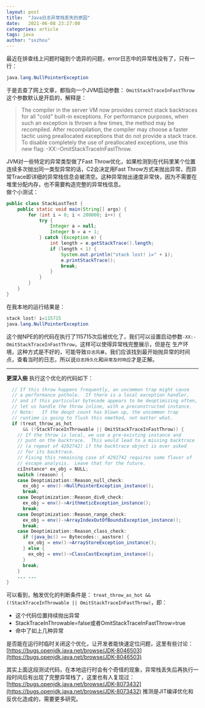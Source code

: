 ```yaml
---
layout: post
title:  "Java日志异常栈丢失的原因"
date:   2021-06-08 23:27:00
categories: article
tags: java
author: "sxzhou"
---   
```


最近在排查线上问题时碰到个诡异的问题，error日志中的异常栈没有了，只有一行：
```java
java.lang.NullPointerException
```
于是去查了网上文章，都指向一个JVM启动参数：
`OmitStackTraceInFastThrow`   
这个参数默认是开启的，解释是：
>The compiler in the server VM now provides correct stack backtraces for all "cold" built-in exceptions. For performance purposes, when such an exception is thrown a few times, the method may be recompiled. After recompilation, the compiler may choose a faster tactic using preallocated exceptions that do not provide a stack trace. To disable completely the use of preallocated exceptions, use this new flag: -XX:-OmitStackTraceInFastThrow.

JVM对一些特定的异常类型做了Fast Throw优化，如果检测到在代码里某个位置连续多次抛出同一类型异常的话，C2会决定用Fast Throw方式来抛出异常，而异常Trace即详细的异常栈信息会被清空。这种异常抛出速度非常快，因为不需要在堆里分配内存，也不需要构造完整的异常栈信息。  
做个小测试：
```java
public class StackLostTest {
    public static void main(String[] args) {
        for (int i = 0; i < 200000; i++) {
            try {
                Integer a = null;
                Integer b = a + 1;
            } catch (Exception e) {
                int length = e.getStackTrace().length;
                if (length < 1) {
                    System.out.println("stack lost! i=" + i);
                    e.printStackTrace();
                    break;
                }
            }
        }
    }
}
```
在我本地的运行结果是：
```java
stack lost! i=115715
java.lang.NullPointerException
```
这个抛NPE的的代码在执行了115715次后被优化了，我们可以设置启动参数`-XX:-OmitStackTraceInFastThrow`，这样可以使得异常栈完整展示，但是在
生产环境，这种方式是不好的，可能导致`日志风暴`，我们应该找到最开始抛异常的时间点，查看当时的日志，所以说`日志持久化`和`异常及时响应`才是正解。

---
**更深入些**
执行这个优化的代码如下：
```java
  // If this throw happens frequently, an uncommon trap might cause
  // a performance pothole.  If there is a local exception handler,
  // and if this particular bytecode appears to be deoptimizing often,
  // let us handle the throw inline, with a preconstructed instance.
  // Note:   If the deopt count has blown up, the uncommon trap
  // runtime is going to flush this nmethod, not matter what.
  if (treat_throw_as_hot
      && (!StackTraceInThrowable || OmitStackTraceInFastThrow)) {
    // If the throw is local, we use a pre-existing instance and
    // punt on the backtrace.  This would lead to a missing backtrace
    // (a repeat of 4292742) if the backtrace object is ever asked
    // for its backtrace.
    // Fixing this remaining case of 4292742 requires some flavor of
    // escape analysis.  Leave that for the future.
    ciInstance* ex_obj = NULL;
    switch (reason) {
    case Deoptimization::Reason_null_check:
      ex_obj = env()->NullPointerException_instance();
      break;
    case Deoptimization::Reason_div0_check:
      ex_obj = env()->ArithmeticException_instance();
      break;
    case Deoptimization::Reason_range_check:
      ex_obj = env()->ArrayIndexOutOfBoundsException_instance();
      break;
    case Deoptimization::Reason_class_check:
      if (java_bc() == Bytecodes::_aastore) {
        ex_obj = env()->ArrayStoreException_instance();
      } else {
        ex_obj = env()->ClassCastException_instance();
      }
      break;
    }
    ... ...
}
```
可以看到，触发优化的判断条件是：
`treat_throw_as_hot && (!StackTraceInThrowable || OmitStackTraceInFastThrow)`，即：
* 这个代码位置持续抛出异常
* StackTraceInThrowable=false或者OmitStackTraceInFastThrow=true
* 命中了如上几种异常

是否能在运行时临时关闭这个优化，让开发者能快速定位问题，这里有些讨论：  
[https://bugs.openjdk.java.net/browse/JDK-8046503](https://bugs.openjdk.java.net/browse/JDK-8046503)  

其实上面这段测试代码，在本地运行时会有个奇怪的现象，异常栈丢失后再执行一段时间后有出现了完整异常栈了，这里也有人复现过：  
[https://bugs.openjdk.java.net/browse/JDK-8073432](https://bugs.openjdk.java.net/browse/JDK-8073432) 
推测是JIT编译优化和反优化造成的，需要更多研究。